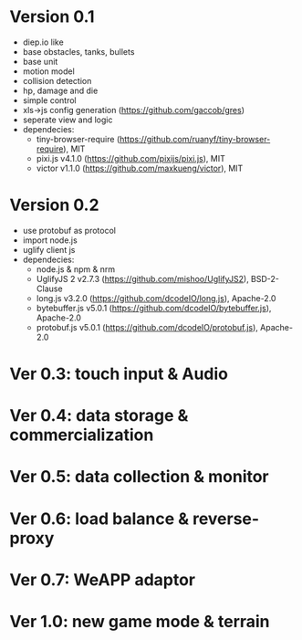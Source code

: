 Version 0.1
============
- diep.io like
- base obstacles, tanks, bullets
- base unit
- motion model
- collision detection
- hp, damage and die
- simple control
- xls->js config generation (https://github.com/gaccob/gres)
- seperate view and logic
- dependecies:
    - tiny-browser-require (https://github.com/ruanyf/tiny-browser-require), MIT
    - pixi.js v4.1.0 (https://github.com/pixijs/pixi.js), MIT
    - victor v1.1.0 (https://github.com/maxkueng/victor), MIT

Version 0.2
===========
- use protobuf as protocol
- import node.js
- uglify client js
- dependecies:
    - node.js & npm & nrm
    - UglifyJS 2 v2.7.3 (https://github.com/mishoo/UglifyJS2), BSD-2-Clause
    - long.js v3.2.0 (https://github.com/dcodeIO/long.js), Apache-2.0
    - bytebuffer.js v5.0.1 (https://github.com/dcodeIO/bytebuffer.js), Apache-2.0
    - protobuf.js v5.0.1 (https://github.com/dcodeIO/protobuf.js), Apache-2.0


Ver 0.3: touch input & Audio
================================

Ver 0.4: data storage & commercialization
================================

Ver 0.5: data collection & monitor
================================

Ver 0.6: load balance & reverse-proxy
================================

Ver 0.7: WeAPP adaptor
================================

Ver 1.0: new game mode & terrain
================================
